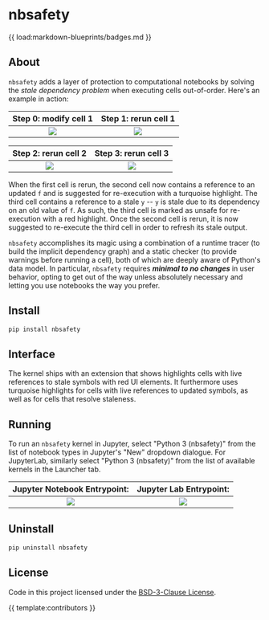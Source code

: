 # nbsafety

{{ load:markdown-blueprints/badges.md }}

About
-----
`nbsafety` adds a layer of protection to computational notebooks by solving the
*stale dependency problem* when executing cells out-of-order. Here's an
example in action:

Step 0: modify cell 1     | Step 1: rerun cell 1     
:------------------------:|:------------------------:
![](https://raw.githubusercontent.com/nbsafety-project/nbsafety/master/img/example-0.png)  |![](https://raw.githubusercontent.com/nbsafety-project/nbsafety/master/img/example-1.png)  

Step 2: rerun cell 2     | Step 3: rerun cell 3
:------------------------:|:------------------------:
![](https://raw.githubusercontent.com/nbsafety-project/nbsafety/master/img/example-2.png)  |![](https://raw.githubusercontent.com/nbsafety-project/nbsafety/master/img/example-3.png)

When the first cell is rerun, the second cell now contains a reference to an
updated `f` and is suggested for re-execution with a turquoise highlight. The
third cell contains a reference to a stale `y` -- `y` is stale due to its
dependency on an old value of `f`. As such, the third cell is marked as unsafe
for re-execution with a red highlight.  Once the second cell is rerun, it is
now suggested to re-execute the third cell in order to refresh its stale
output.


`nbsafety` accomplishes its magic using a combination of a runtime tracer (to
build the implicit dependency graph) and a static checker (to provide warnings
before running a cell), both of which are deeply aware of Python's data model.
In particular, `nbsafety` requires ***minimal to no changes*** in user
behavior, opting to get out of the way unless absolutely necessary and letting
you use notebooks the way you prefer.

Install
-------
```bash
pip install nbsafety
```

Interface
---------
The kernel ships with an extension that shows highlights cells with live
references to stale symbols with red UI elements. It furthermore uses turquoise
highlights for cells with live references to updated symbols, as well as for
cells that resolve staleness.

Running
-------

To run an `nbsafety` kernel in Jupyter, select "Python 3 (nbsafety)" from the
list of notebook types in Jupyter's "New" dropdown dialogue. For JupyterLab,
similarly select "Python 3 (nbsafety)" from the list of available kernels in
the Launcher tab.

Jupyter Notebook Entrypoint:     |  Jupyter Lab Entrypoint:
:-------------------------------:|:-------------------------:
![](https://raw.githubusercontent.com/nbsafety-project/nbsafety/master/img/nbsafety-notebook.png) | ![](https://raw.githubusercontent.com/nbsafety-project/nbsafety/master/img/nbsafety-lab.png)

Uninstall
---------
```bash
pip uninstall nbsafety
```

License
-------
Code in this project licensed under the [BSD-3-Clause License](https://opensource.org/licenses/BSD-3-Clause).

{{ template:contributors }}
